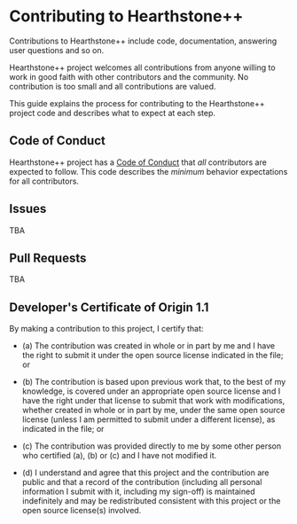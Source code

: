 # Contributing to Hearthstone++

Contributions to Hearthstone++ include code, documentation, answering user questions and so on.

Hearthstone++ project welcomes all contributions from anyone willing to work in
good faith with other contributors and the community. No contribution is too
small and all contributions are valued.

This guide explains the process for contributing to the Hearthstone++ project code and describes what to expect at each step.

## Code of Conduct

Hearthstone++ project has a
[Code of Conduct](https://github.com/utilForever/Hearthstonepp/blob/master/CODE_OF_CONDUCT.md)
that *all* contributors are expected to follow. This code describes the
*minimum* behavior expectations for all contributors.

## Issues

TBA

## Pull Requests

TBA

<a id="developers-certificate-of-origin"></a>
## Developer's Certificate of Origin 1.1

By making a contribution to this project, I certify that:

* (a) The contribution was created in whole or in part by me and I
  have the right to submit it under the open source license
  indicated in the file; or

* (b) The contribution is based upon previous work that, to the best
  of my knowledge, is covered under an appropriate open source
  license and I have the right under that license to submit that
  work with modifications, whether created in whole or in part
  by me, under the same open source license (unless I am
  permitted to submit under a different license), as indicated
  in the file; or

* (c) The contribution was provided directly to me by some other
  person who certified (a), (b) or (c) and I have not modified
  it.

* (d) I understand and agree that this project and the contribution
  are public and that a record of the contribution (including all
  personal information I submit with it, including my sign-off) is
  maintained indefinitely and may be redistributed consistent with
  this project or the open source license(s) involved.